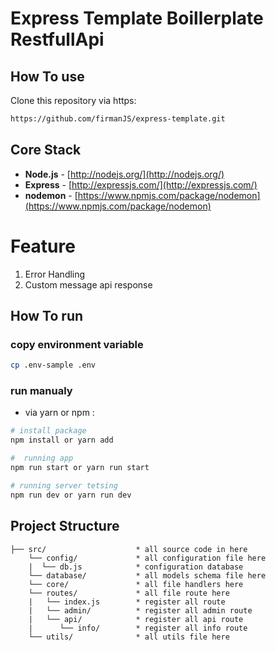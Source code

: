 # Express  Template Boillerplate RestfullApi

## How To use
Clone this repository via https:
```bash
https://github.com/firmanJS/express-template.git
```

## Core Stack
- **Node.js** - [http://nodejs.org/](http://nodejs.org/)
- **Express** - [http://expressjs.com/](http://expressjs.com/)
- **nodemon** - [https://www.npmjs.com/package/nodemon](https://www.npmjs.com/package/nodemon)

# Feature
1. Error Handling
2. Custom message api response

## How To run

### copy environment variable

```sh
cp .env-sample .env
```

### run manualy

* via yarn or npm :

```sh
# install package
npm install or yarn add

#  running app
npm run start or yarn run start

# running server tetsing
npm run dev or yarn run dev
```

## Project Structure
```
├── src/                  	* all source code in here
	└── config/           	* all configuration file here
	|  └── db.js          	* configuration database
	└── database/         	* all models schema file here
	└── core/         	  	* all file handlers here
	└── routes/           	* all file route here
	|   └── index.js        * register all route
	|   └── admin/        	* register all admin route
	|   └── api/      	  	* register all api route
	|      └── info/     	* register all info route
	└── utils/            	* all utils file here
```
